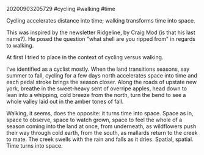 20200903205729
#cycling #walking #time

Cycling accelerates distance into time; walking transforms time into space.

This was inspired by the newsletter Ridgeline, by Craig Mod (is that his last name?). He posed the question "what shell are you ripped from" in regards to walking.

At first I tried to place in the context of cycling versus walking. 

I’ve identified as a cyclist mostly. When the land transitions seasons, say summer to fall, cycling for a few days north accelerates space into time and each pedal stroke brings the season closer.  Along the roads of upstate new york, breathe in the sweet-heavy sent of overripe apples, head down to lean into a whipping, cold breeze from the north, turn the bend to see a whole valley laid out in the amber tones of fall.

Walking, it seems, does the opposite: it turns time into space. Space as in, space to observe, space to watch grown, space to feel the whole of a season coming into the land at once, from underneath, as wildflowers push their way through cold earth, from the south, as mallards return to the creek to mate. The creek swells with the rain and falls as it dries. Spatial, spatial. Time turns into space.
